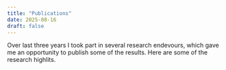 ```yaml
---
title: "Publications"
date: 2025-08-16
draft: false
---
```

Over last three years I took part in several research endevours, which gave me an opportunity to publish some of the results. Here are some of the research highlits.


